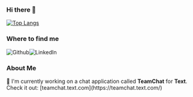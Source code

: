 ### Hi there 👋

[![Top Langs](https://github-readme-stats.vercel.app/api/top-langs/?username=jeziorskilukasz&layout=compact)](https://github.com/jeziorskilukasz/github-readme-stats)

<h3>Where to find me</h3>
<p><a href="https://github.com/jeziorskilukasz" target="_blank" style="text-decoration: none;"><img alt="Github" src="https://img.shields.io/badge/GitHub-%2312100E.svg?&style=for-the-badge&logo=Github&logoColor=white" /></a><a href="[https://www.linkedin.com/in/l-jeziorski](https://www.linkedin.com/in/l-jeziorski/)" target="_blank" style="text-decoration: none;"><img alt="LinkedIn" src="https://img.shields.io/badge/linkedin-%230077B5.svg?&style=for-the-badge&logo=linkedin&logoColor=white" /></a></p>

<h3>About Me</h3>
<p>
🔭 I'm currently working on a chat application called <b>TeamChat</b> for <b>Text</b>.  
Check it out: [teamchat.text.com](https://teamchat.text.com/)
</p>

<!--
**jeziorskilukasz/jeziorskilukasz** is a ✨ _special_ ✨ repository because its `README.md` (this file) appears on your GitHub profile.

Here are some ideas to get you started:

- 🔭 I’m currently working on ...
- 🌱 I’m currently learning ...
- 👯 I’m looking to collaborate on ...
- 🤔 I’m looking for help with ...
- 💬 Ask me about ...
- 📫 How to reach me: ...
- 😄 Pronouns: ...
- ⚡ Fun fact: ...
-->

